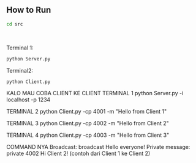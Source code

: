 ## How to Run

```bash
cd src
```
</br>

Terminal 1:
``` bash
python Server.py
```

Terminal2:
``` bash
python Client.py
```


KALO MAU COBA CLIENT KE CLIENT
TERMINAL 1
python Server.py -i localhost -p 1234

TERMINAL 2
python Client.py -cp 4001 -m "Hello from Client 1"

TERMINAL 3
python Client.py -cp 4002 -m "Hello from Client 2"

TERMINAL 4
python Client.py -cp 4003 -m "Hello from Client 3"

COMMAND NYA
Broadcast: broadcast Hello everyone!
Private message: private 4002 Hi Client 2! (contoh dari Client 1 ke Client 2)
